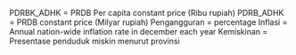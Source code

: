 PDRBK_ADHK = PRDB Per capita constant price (Ribu rupiah)
PDRB_ADHK = PRDB constant price (Milyar rupiah)
Pengangguran = percentage
Inflasi = Annual nation-wide inflation rate in december each year
Kemiskinan = Presentase penduduk miskin menurut provinsi
